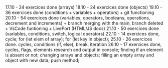 17.10 - 24 exercices done (arrays)
18.10 - 24 exercices done (objects)
19.10 - 36 exercices done (conditions + variables + operators) + git functioning 
20.10 - 54 exercices done (variables, operators, booleans, operations, decrement and increments) + branch merging with the main, branch deleted + VsCode funtioning + LivePort (HTML/JS docs)
21.10 - 50 exercices done (variables, conditions, switch, logical operators)
22.10 - 14 exercices done, cycle; for (let elem of array); for (let key in object);
25.10 - 26 exercices done. cycles, conditions (if, else), break, iteration
26.10 - 17 exercices done, cycles, flags, elements research and output in console; finding if an element is absent or not; changing arrays and objects; filling an empty array and object with new data; push method;
